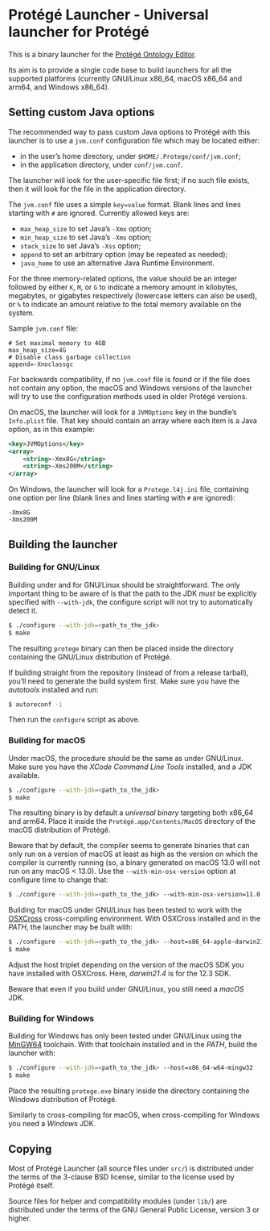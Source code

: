 Protégé Launcher - Universal launcher for Protégé
=================================================

This is a binary launcher for the [Protégé Ontology Editor](https://github.com/protegeproject/protege).

Its aim is to provide a single code base to build launchers for all the
supported platforms (currently GNU/Linux x86\_64, macOS x86\_64 and
arm64, and Windows x86\_64).


Setting custom Java options
---------------------------
The recommended way to pass custom Java options to Protégé with this
launcher is to use a `jvm.conf` configuration file which may be located
either:

* in the user’s home directory, under `$HOME/.Protege/conf/jvm.conf`;
* in the application directory, under `conf/jvm.conf`.

The launcher will look for the user-specific file first; if no such file
exists, then it will look for the file in the application directory.

The `jvm.conf` file uses a simple `key=value` format. Blank lines and
lines starting with `#` are ignored. Currently allowed keys are:

* `max_heap_size` to set Java’s `-Xmx` option;
* `min_heap_size` to set Java’s `-Xms` option;
* `stack_size` to set Java’s `-Xss` option;
* `append` to set an arbitrary option (may be repeated as needed);
* `java_home` to use an alternative Java Runtime Environment.

For the three memory-related options, the value should be an integer
followed by either `K`, `M`, or `G` to indicate a memory amount in
kilobytes, megabytes, or gigabytes respectively (lowercase letters can
also be used), or `%` to indicate an amount relative to the total memory
available on the system.

Sample `jvm.conf` file:

```
# Set maximal memory to 4GB
max_heap_size=4G
# Disable class garbage collection
append=-Xnoclassgc
```

For backwards compatibility, if no `jvm.conf` file is found or if the
file does not contain any option, the macOS and Windows versions of the
launcher will try to use the configuration methods used in older Protégé
versions.

On macOS, the launcher will look for a `JVMOptions` key in the bundle’s
`Info.plist` file. That key should contain an array where each item is
a Java option, as in this example:

```xml
<key>JVMOptions</key>
<array>
    <string>-Xmx8G</string>
    <string>-Xms200M</string>
</array>
```

On Windows, the launcher will look for a `Protege.l4j.ini` file,
containing one option per line (blank lines and lines starting with `#`
are ignored):

```
-Xmx8G
-Xms200M
```


Building the launcher
---------------------

### Building for GNU/Linux

Building under and for GNU/Linux should be straightforward. The only
important thing to be aware of is that the path to the JDK _must_ be
explicitly specified with `--with-jdk`, the configure script will not
try to automatically detect it.

```sh
$ ./configure --with-jdk=<path_to_the_jdk>
$ make
```

The resulting `protege` binary can then be placed inside the directory
containing the GNU/Linux distribution of Protégé.

If building straight from the repository (instead of from a release
tarball), you’ll need to generate the build system first. Make sure you
have the _autotools_ installed and run:

```sh
$ autoreconf -i
```

Then run the `configure` script as above.


### Building for macOS

Under macOS, the procedure should be the same as under GNU/Linux. Make
sure you have the _XCode Command Line Tools_ installed, and a JDK
available.

```sh
$ ./configure --with-jdk=<path_to_the_jdk>
$ make
```

The resulting binary is by default a _universal binary_ targeting both
x86\_64 and arm64. Place it inside the `Protégé.app/Contents/MacOS`
directory of the macOS distribution of Protégé.

Beware that by default, the compiler seems to generate binaries that can
only run on a version of macOS at least as high as the version on which
the compiler is currently running (so, a binary generated on macOS 13.0
will not run on any macOS < 13.0). Use the `--with-min-osx-version`
option at configure time to change that:

```sh
$ ./configure --with-jdk=<path_to_the_jdk> --with-min-osx-version=11.0
```

Building for macOS under GNU/Linux has been tested to work with the
[OSXCross](https://github.com/tpoechtrager/osxcross) cross-compiling
environment. With OSXCross installed and in the _PATH_, the launcher may
be built with:

```sh
$ ./configure --with-jdk=<path_to_the_jdk> --host=x86_64-apple-darwin21.4 CC=o64-clang
$ make
```

Adjust the host triplet depending on the version of the macOS SDK you
have installed with OSXCross. Here, _darwin21.4_ is for the 12.3 SDK.

Beware that even if you build under GNU/Linux, you still need a _macOS_
JDK.


### Building for Windows

Building for Windows has only been tested under GNU/Linux using the
[MinGW64](https://www.mingw-w64.org/) toolchain. With that toolchain
installed and in the _PATH_, build the launcher with:

```sh
$ ./configure --with-jdk=<path_to_the_jdk> --host=x86_64-w64-mingw32
$ make
```

Place the resulting `protege.exe` binary inside the directory containing
the Windows distribution of Protégé.

Similarly to cross-compiling for macOS, when cross-compiling for Windows
you need a _Windows_ JDK.


Copying
-------
Most of Protégé Launcher (all source files under `src/`) is distributed
under the terms of the 3-clause BSD license, similar to the license used
by Protégé itself.

Source files for helper and compatibility modules (under `lib/`) are
distributed under the terms of the GNU General Public License, version 3
or higher.
